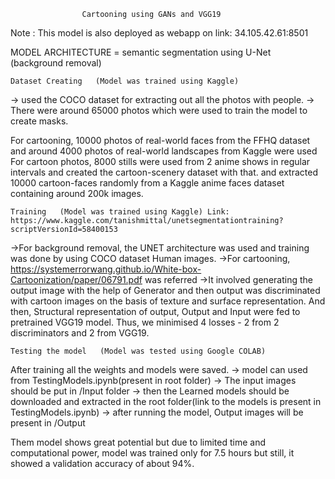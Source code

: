 		            Cartooning using GANs and VGG19
			    
Note :  This model is also deployed as webapp on link: 34.105.42.61:8501		 

MODEL ARCHITECTURE = semantic segmentation using U-Net (background removal)

	Dataset Creating   (Model was trained using Kaggle)
		
-> used the COCO dataset for extracting out all the photos with people. 
-> There were around 65000 photos which were used to train the model to create masks.

For cartooning, 10000 photos of real-world faces from the FFHQ dataset and around 4000 photos of real-world landscapes from Kaggle were used
For cartoon photos, 8000 stills were used from 2 anime shows in regular intervals and created the cartoon-scenery dataset with that. and extracted 10000 cartoon-faces randomly from a Kaggle anime faces dataset containing around 200k images.


	Training   (Model was trained using Kaggle) Link: https://www.kaggle.com/tanishmittal/unetsegmentationtraining?scriptVersionId=58400153

->For background removal, the UNET architecture was used and training was done by using COCO dataset Human images.
->For cartooning, https://systemerrorwang.github.io/White-box-Cartoonization/paper/06791.pdf was referred
->It involved generating the output image with the help of Generator and then output was discriminated with cartoon images
  on the basis of texture and surface representation. And then, Structural representation of output, Output and Input were fed
  to pretrained VGG19 model. Thus, we minimised 4 losses - 2 from 2 discriminators and 2 from VGG19.


	Testing the model   (Model was tested using Google COLAB)

After training all the weights and models were saved.
-> model can used from TestingModels.ipynb(present in root folder)
-> The input images should be put in /Input folder
-> then the Learned models should be downloaded and extracted in the root folder(link to the models is present in  TestingModels.ipynb)
-> after running the model, Output images will be present in /Output 



Them model shows great potential but due to limited time and computational power, model was trained only for 7.5 hours 
but still, it showed a validation accuracy of about 94%.
